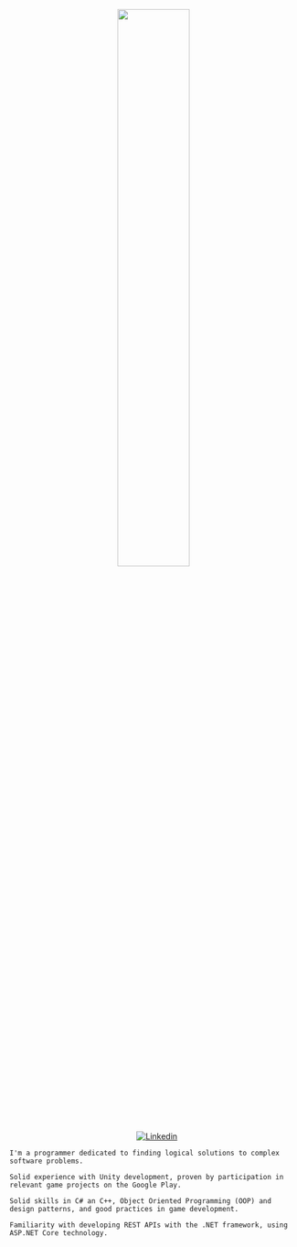 <p align="center"><img width=50% src="https://media.giphy.com/media/IThjAlJnD9WNO/giphy.gif"></p>
 
 <p align="center">
    &nbsp;&nbsp;&nbsp;
    <a href="https://www.youtube.com/c/ÁreadaProgramação"><img alt="Linkedin" src="https://img.shields.io/youtube/channel/subscribers/UCXKSo8RSfVmrawXleZ-_arg?style=social"></a><a href="https://www.linkedin.com/in/alfredo1995/" target="_blank"></a>&nbsp;
</p>     
      
    I'm a programmer dedicated to finding logical solutions to complex software problems.

    Solid experience with Unity development, proven by participation in relevant game projects on the Google Play.

    Solid skills in C# an C++, Object Oriented Programming (OOP) and design patterns, and good practices in game development.

    Familiarity with developing REST APIs with the .NET framework, using ASP.NET Core technology.
 




